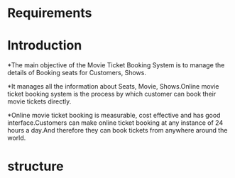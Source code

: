 # Requirements

# Introduction
*The main objective of the Movie Ticket Booking System is to manage the details of Booking seats for Customers, Shows.

*It manages all the information about Seats, Movie, Shows.Online movie ticket booking system is the process by which customer can book their movie tickets directly.

*Online movie ticket booking is measurable, cost effective and has good interface.Customers can make online ticket booking at any instance of 24 hours a day.And therefore they can book tickets from anywhere around the world.

 # structure
